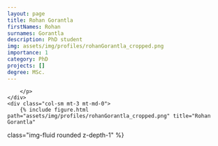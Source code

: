 ```yaml
---
layout: page
title: Rohan Gorantla
firstNames: Rohan
surnames: Gorantla
description: PhD student
img: assets/img/profiles/rohanGorantla_cropped.png
importance: 1
category: PhD
projects: []
degree: MSc.
---
```



<div class="row">
    <div class="col-sm mt-3 mt-md-0">
        <p style="text-align: justify">

        </p>
    </div>
    <div class="col-sm mt-3 mt-md-0">
        {% include figure.html path="assets/img/profiles/rohanGorantla_cropped.png" title="Rohan Gorantla" 
class="img-fluid rounded z-depth-1" %}
    </div>
</div>